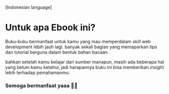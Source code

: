 [Indonesian language]

# Untuk apa Ebook ini?
Buku-buku bermanfaat untuk kamu yang mau memperdalam skill web development lebih jauh lagi.
banyak sekali bagian yang memaparkan tips dan tutorial berguna dalam bentuk bahan bacaan.

bahkan setelah kamu belajar dari sumber manapun, masih ada beberapa hal yang belum kamu ketahui, jadi harapannya buku ini bisa memberikan insight lebih terhadap pemahamanmu.

### Semoga bermanfaat yaaa 🥰🌻
